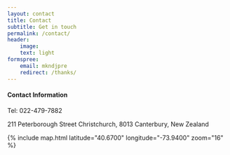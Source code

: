 ```yaml
---
layout: contact
title: Contact
subtitle: Get in touch
permalink: /contact/
header:
    image: 
    text: light
formspree:
    email: mkndjpre
    redirect: /thanks/
---
```


#### Contact Information

Tel: 022-479-7882

211 Peterborough Street
Christchurch, 8013
Canterbury, New Zealand

{% include map.html latitude="40.6700" longitude="-73.9400" zoom="16" %}
